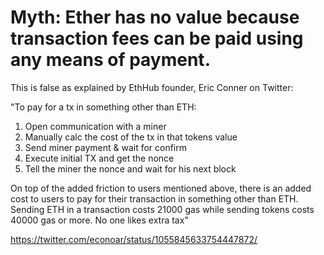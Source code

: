 # Myth: Ether has no value because transaction fees can be paid using any means of payment.

This is false as explained by EthHub founder, Eric Conner on Twitter:

"To pay for a tx in something other than ETH: 

1. Open communication with a miner 
2. Manually calc the cost of the tx in that tokens value
3. Send miner payment & wait for confirm
4. Execute initial TX and get the nonce
5. Tell the miner the nonce and wait for his next block

On top of the added friction to users mentioned above, there is an added cost to users to pay for their transaction in something other than ETH. Sending ETH in a transaction costs 21000 gas while sending tokens costs 40000 gas or more. No one likes extra tax"

https://twitter.com/econoar/status/1055845633754447872/
